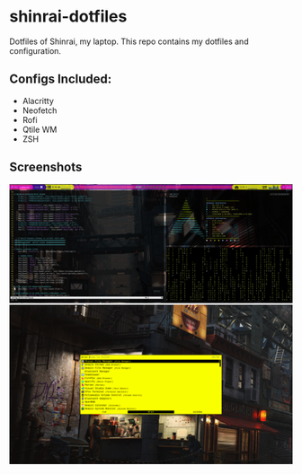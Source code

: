 # shinrai-dotfiles

Dotfiles of Shinrai, my laptop. This repo contains my dotfiles and configuration.

## Configs Included:

- Alacritty
- Neofetch
- Rofi
- Qtile WM
- ZSH

## Screenshots
![A stunnin scrot of my primary desktop](https://raw.githubusercontent.com/neo-fetch/shinrai-dotfiles/master/Screenshots/2021-12-04_23-20.png)
![A stunnin scrot of my primary desktop](https://raw.githubusercontent.com/neo-fetch/shinrai-dotfiles/master/Screenshots/Screenshot_20211206_185809.png)
